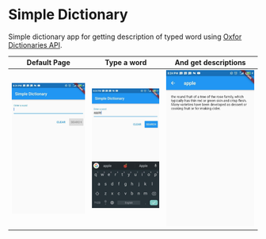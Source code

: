 # Simple Dictionary

Simple dictionary app for getting description of typed word using [Oxfor Dictionaries API](https://developer.oxforddictionaries.com).


| Default Page | Type a word | And get descriptions |
|-------------|-------------|-------------|
| ![Screenshot_1](screenshots/photo_2020-03-18_20-30-20.jpg) | ![Screenshot_2](screenshots/photo_2020-03-18_20-30-21.jpg) | ![Screenshot_3](screenshots/photo_2020-03-18_20-30-22.jpg) |
